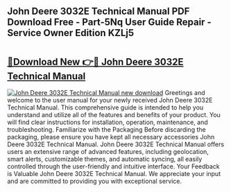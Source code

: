 ## John Deere 3032E Technical Manual PDF Download Free - Part-5Nq User Guide Repair - Service Owner Edition KZLj5

# <h2><a href="http://bc95234.oget.top/?id=John+Deere+3032E+Technical+Manual">🔗Download New 👉🔴 John Deere 3032E Technical Manual</a></h2>

[![John Deere 3032E Technical Manual new download](https://i.imgur.com/5g1atiW.png)](http://bc95234.oget.top/?id=John+Deere+3032E+Technical+Manual)
Greetings and welcome to the user manual for your newly received John Deere 3032E Technical Manual. This comprehensive guide is intended to help you understand and utilize all of the features and benefits of your product. You will find clear instructions for installation, operation, maintenance, and troubleshooting. Familiarize with the Packaging Before discarding the packaging, please ensure you have kept all necessary accessories John Deere 3032E Technical Manual. John Deere 3032E Technical Manual offers users an extensive range of advanced features, including geolocation, smart alerts, customizable themes, and automatic syncing, all easily controlled through the user-friendly and intuitive interface. Your Feedback is Valuable John Deere 3032E Technical Manual. We appreciate your input and are committed to providing you with exceptional service.
